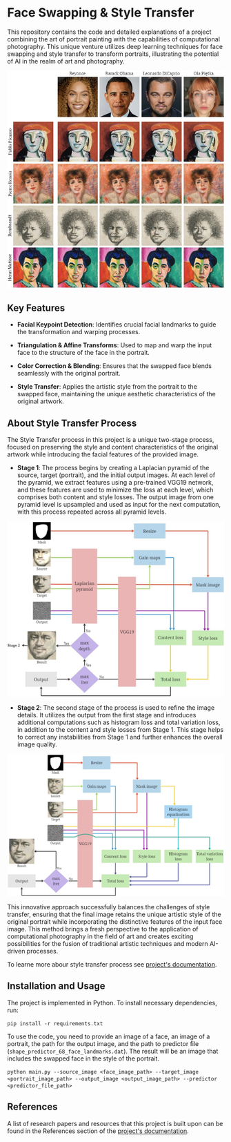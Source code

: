# Face Swapping & Style Transfer
This repository contains the code and detailed explanations of a project combining the art of portrait painting with the capabilities of computational photography. This unique venture utilizes deep learning techniques for face swapping and style transfer to transform portraits, illustrating the potential of AI in the realm of art and photography.

![](data/doc/results.jpg)


## Key Features
- **Facial Keypoint Detection**: Identifies crucial facial landmarks to guide the transformation and warping processes.

- **Triangulation & Affine Transforms**: Used to map and warp the input face to the structure of the face in the portrait.

- **Color Correction & Blending**: Ensures that the swapped face blends seamlessly with the original portrait.

- **Style Transfer**: Applies the artistic style from the portrait to the swapped face, maintaining the unique aesthetic characteristics of the original artwork.

## About Style Transfer Process
The Style Transfer process in this project is a unique two-stage process, focused on preserving the style and content characteristics of the original artwork while introducing the facial features of the provided image.

- **Stage 1**: The process begins by creating a Laplacian pyramid of the source, target (portrait), and the initial output images. At each level of the pyramid, we extract features using a pre-trained VGG19 network, and these features are used to minimize the loss at each level, which comprises both content and style losses. The output image from one pyramid level is upsampled and used as input for the next computation, with this process repeated across all pyramid levels.

![](data/doc/stage1.jpg)

- **Stage 2**: The second stage of the process is used to refine the image details. It utilizes the output from the first stage and introduces additional computations such as histogram loss and total variation loss, in addition to the content and style losses from Stage 1. This stage helps to correct any instabilities from Stage 1 and further enhances the overall image quality.

![](data/doc/stage2.jpg)

This innovative approach successfully balances the challenges of style transfer, ensuring that the final image retains the unique artistic style of the original portrait while incorporating the distinctive features of the input face image. This method brings a fresh perspective to the application of computational photography in the field of art and creates exciting possibilities for the fusion of traditional artistic techniques and modern AI-driven processes. 

To learne more abour style transfer process see [project's documentation](https://github.com/OlaPietka/Portrait-Style-Tranfer/blob/main/Portrait%20Face%20Swap%20%26%20Style%20Transfer.pdf).

## Installation and Usage
The project is implemented in Python. To install necessary dependencies, run:
```
pip install -r requirements.txt
```

To use the code, you need to provide an image of a face, an image of a portrait, the path for the output image, and the path to predictor file (`shape_predictor_68_face_landmarks.dat`). The result will be an image that includes the swapped face in the style of the portrait.

```
python main.py --source_image <face_image_path> --target_image <portrait_image_path> --output_image <output_image_path> --predictor <predictor_file_path>
```

## References
A list of research papers and resources that this project is built upon can be found in the References section of the [project's documentation](https://github.com/OlaPietka/Portrait-Style-Tranfer/blob/main/Portrait%20Face%20Swap%20%26%20Style%20Transfer.pdf).
